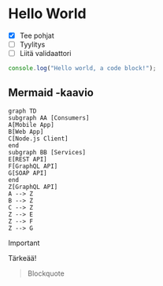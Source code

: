 # Hello World

- [x] Tee pohjat
- [ ] Tyylitys
- [ ] Liitä validaattori

```ts
console.log("Hello world, a code block!");
```

## Mermaid -kaavio

```mermaid
graph TD
subgraph AA [Consumers]
A[Mobile App]
B[Web App]
C[Node.js Client]
end
subgraph BB [Services]
E[REST API]
F[GraphQL API]
G[SOAP API]
end
Z[GraphQL API]
A --> Z
B --> Z
C --> Z
Z --> E
Z --> F
Z --> G
```

> [!important]
>
> Tärkeää!
> 


>
> Blockquote
> 
